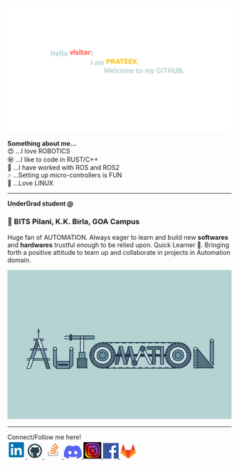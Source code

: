 <!--
### Hello visitor! 👋
### I am **Prateek Nanhorya**
-->

![Welcome](git_cover.png)

**Something about me...**  
😍 ...I love ROBOTICS  
㊙️ ...I like to code in RUST/C++  
🌟 ...I have worked with ROS and ROS2  
🎶 ...Setting up micro-controllers is FUN  
💚 ...Love LINUX  

---  
  
**UnderGrad student @** 
### 🏫 BITS Pilani, K.K. Birla, GOA Campus

Huge fan of AUTOMATION. Always eager to learn and build new **softwares** and **hardwares** trustful enough to be relied upon.
Quick Learner 🦾. Bringing forth a positive attitude to team up and collaborate in projects in Automation domain.

![automation](automation.gif)

---  
Connect/Follow me here!  
<a href="https://www.linkedin.com/in/prateek-nanhorya-a14919216/" target="_blank">
<img src="icons/linkedin.png" alt="linkedin" width="40"/>
</a>
<a href="https://github.com/xD-prateek" target="_blank">
<img src="icons/github.jpg" alt="github" width="35"/>
</a>
<a href="https://stackoverflow.com/users/20893674/xd-prateek" target="_blank">
<img src="icons/stack-overflow.png" alt="stack-overflow" width="40"/>
</a>
<a href="https://discordapp.com/users/751843447014555748" target="_blank">
<img src="icons/discord.png" alt="discord" width="40"/>
</a>
<a href="https://www.instagram.com/__prateek.xd/" target="_blank">
<img src="icons/instagram.jpg" alt="instagram" width="40"/>
</a>
<a href="https://www.facebook.com/prateek.nanhorya.2000/" target="_blank">
<img src="icons/facebook.png" alt="facebook" width="35"/>
</a>
<a href="https://gitlab.com/xD-prateek" target="_blank">
<img src="icons/gitlab-logo.png" alt="facebook" width="35"/>
</a>


<!--
**xD-prateek/xD-prateek** is a ✨ _special_ ✨ repository because its `README.md` (this file) appears on your GitHub profile.

Here are some ideas to get you started:

- 🔭 I’m currently working on ...
- 🌱 I’m currently learning ...
- 👯 I’m looking to collaborate on ...
- 🤔 I’m looking for help with ...
- 💬 Ask me about ...
- 📫 How to reach me: ...
- 😄 Pronouns: ...
- ⚡ Fun fact: ...
-->
